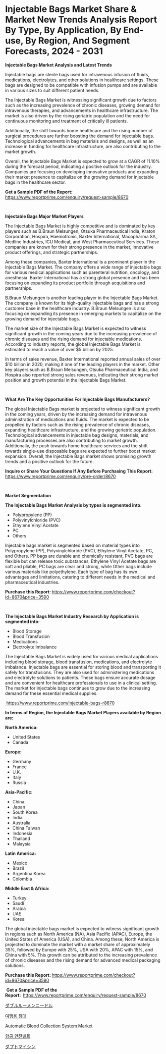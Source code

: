 <p><h1>Injectable Bags Market Share & Market New Trends Analysis Report By Type, By Application, By End-use, By Region, And Segment Forecasts, 2024 - 2031</h1></p><p><strong>Injectable Bags Market Analysis and Latest Trends</strong></p>
<p><p>Injectable bags are sterile bags used for intravenous infusion of fluids, medications, electrolytes, and other solutions in healthcare settings. These bags are designed to be compatible with infusion pumps and are available in various sizes to suit different patient needs.</p><p>The Injectable Bags Market is witnessing significant growth due to factors such as the increasing prevalence of chronic diseases, growing demand for intravenous therapies, and advancements in healthcare infrastructure. The market is also driven by the rising geriatric population and the need for continuous monitoring and treatment of critically ill patients.</p><p>Additionally, the shift towards home healthcare and the rising number of surgical procedures are further boosting the demand for injectable bags. Technological advancements in bag materials and designs, as well as an increase in funding for healthcare infrastructure, are also contributing to the market growth.</p><p>Overall, the Injectable Bags Market is expected to grow at a CAGR of 11.10% during the forecast period, indicating a positive outlook for the industry. Companies are focusing on developing innovative products and expanding their market presence to capitalize on the growing demand for injectable bags in the healthcare sector.</p></p>
<p><strong>Get a Sample PDF of the Report:&nbsp;</strong> <a href="https://www.reportprime.com/enquiry/request-sample/8670">https://www.reportprime.com/enquiry/request-sample/8670</a></p>
<p>&nbsp;</p>
<p><strong>Injectable Bags Major Market Players</strong></p>
<p><p>The Injectable Bags Market is highly competitive and is dominated by key players such as B.Braun Melsungen, Otsuka Pharmaceutical India, Kraton Corporation, Hospira, Haemotronic, Baxter International, Macopharma SA, Medline Industries, ICU Medical, and West Pharmaceutical Services. These companies are known for their strong presence in the market, innovative product offerings, and strategic partnerships.</p><p>Among these companies, Baxter International is a prominent player in the Injectable Bags Market. The company offers a wide range of injectable bags for various medical applications such as parenteral nutrition, oncology, and anesthesia. Baxter International has a strong global presence and has been focusing on expanding its product portfolio through acquisitions and partnerships.</p><p>B.Braun Melsungen is another leading player in the Injectable Bags Market. The company is known for its high-quality injectable bags and has a strong customer base in the healthcare industry. B.Braun Melsungen is also focusing on expanding its presence in emerging markets to capitalize on the growing demand for injectable bags.</p><p>The market size of the Injectable Bags Market is expected to witness significant growth in the coming years due to the increasing prevalence of chronic diseases and the rising demand for injectable medications. According to industry reports, the global Injectable Bags Market is estimated to reach a value of over $5 billion by 2025.</p><p>In terms of sales revenue, Baxter International reported annual sales of over $10 billion in 2020, making it one of the leading players in the market. Other key players such as B.Braun Melsungen, Otsuka Pharmaceutical India, and Hospira also reported strong sales revenues, indicating their strong market position and growth potential in the Injectable Bags Market.</p></p>
<p>&nbsp;</p>
<p><strong>What Are The Key Opportunities For Injectable Bags Manufacturers?</strong></p>
<p><p>The global Injectable Bags market is projected to witness significant growth in the coming years, driven by the increasing demand for intravenous administration of medications and fluids. The market is expected to be propelled by factors such as the rising prevalence of chronic diseases, expanding healthcare infrastructure, and the growing geriatric population. Technological advancements in injectable bag designs, materials, and manufacturing processes are also contributing to market growth. Additionally, the push towards home healthcare services and the shift towards single-use disposable bags are expected to further boost market expansion. Overall, the Injectable Bags market shows promising growth trends and a positive outlook for the future.</p></p>
<p><strong>Inquire or Share Your Questions If Any Before Purchasing This Report:</strong> <a href="https://www.reportprime.com/enquiry/pre-order/8670">https://www.reportprime.com/enquiry/pre-order/8670</a></p>
<p>&nbsp;</p>
<p><strong>Market Segmentation</strong></p>
<p><strong>The Injectable Bags Market Analysis by types is segmented into:</strong></p>
<p><ul><li>Polypropylene (PP)</li><li>Polyvinylchloride (PVC)</li><li>Ethylene Vinyl Acetate</li><li>PC</li><li>Others</li></ul></p>
<p><p>Injectable bags market is segmented based on material types into Polypropylene (PP), Polyvinylchloride (PVC), Ethylene Vinyl Acetate, PC, and Others. PP bags are durable and chemically resistant, PVC bags are flexible but can release toxic substances, Ethylene Vinyl Acetate bags are soft and pliable, PC bags are clear and strong, while Other bags include various materials like polyethylene. Each type of bag has its own advantages and limitations, catering to different needs in the medical and pharmaceutical industries.</p></p>
<p><strong>Purchase this Report:&nbsp;</strong><a href="https://www.reportprime.com/checkout?id=8670&price=3590">https://www.reportprime.com/checkout?id=8670&price=3590</a></p>
<p>&nbsp;</p>
<p><strong>The Injectable Bags Market Industry Research by Application is segmented into:</strong></p>
<p><ul><li>Blood Storage</li><li>Blood Transfusion</li><li>Medications</li><li>Electrolyte Imbalance</li></ul></p>
<p><p>The Injectable Bags Market is widely used for various medical applications including blood storage, blood transfusion, medications, and electrolyte imbalance. Injectable bags are essential for storing blood and transporting it safely for transfusions. They are also used for administering medications and electrolyte solutions to patients. These bags ensure accurate dosage and are convenient for healthcare professionals to use in a clinical setting. The market for injectable bags continues to grow due to the increasing demand for these essential medical supplies.</p></p>
<p><a href="https://www.reportprime.com/injectable-bags-r8670">&nbsp;https://www.reportprime.com/injectable-bags-r8670</a></p>
<p><strong>In terms of Region, the Injectable Bags Market Players available by Region are:</strong></p>
<p>
    <p> <strong> North America: </strong>
        <ul>
            <li>United States</li>
            <li>Canada</li>
        </ul>
        </p> 
    <p> <strong> Europe: </strong>
        <ul>
            <li>Germany</li>
            <li>France</li>
            <li>U.K.</li>
            <li>Italy</li>
            <li>Russia</li>
        </ul>
        </p> 
    <p> <strong> Asia-Pacific: </strong>
        <ul>
            <li>China</li>
            <li>Japan</li>
            <li>South Korea</li>
            <li>India</li>
            <li>Australia</li>
            <li>China Taiwan</li>
            <li>Indonesia</li>
            <li>Thailand</li>
            <li>Malaysia</li>
        </ul>
        </p> 
    <p> <strong> Latin America: </strong>
        <ul>
            <li>Mexico</li>
            <li>Brazil</li>
            <li>Argentina Korea</li>
            <li>Colombia</li>
        </ul>
        </p> 
    <p> <strong> Middle East & Africa: </strong>
        <ul>
            <li>Turkey</li>
            <li>Saudi</li>
            <li>Arabia</li>
            <li>UAE</li>
            <li>Korea</li>
        </ul>
    </p>
    </p>
<p><p>The global injectable bags market is expected to witness significant growth in regions such as North America (NA), Asia Pacific (APAC), Europe, the United States of America (USA), and China. Among these, North America is projected to dominate the market with a market share of approximately 35%, followed by Europe with 25%, USA with 20%, APAC with 15%, and China with 5%. This growth can be attributed to the increasing prevalence of chronic diseases and the rising demand for advanced medical packaging solutions.</p></p>
<p><strong>Purchase this Report: </strong><a href="https://www.reportprime.com/checkout?id=8670&price=3590">https://www.reportprime.com/checkout?id=8670&price=3590</a></p>
<p>&nbsp;<strong>Get a Sample PDF of the Report:&nbsp;&nbsp;</strong><a href="https://www.reportprime.com/enquiry/request-sample/8670">https://www.reportprime.com/enquiry/request-sample/8670</a></p>
<p><strong></strong></p>
<p><p><a href="https://medium.com/@kaitlensen45645/%E3%83%80%E3%83%96%E3%83%AB%E3%83%AB%E3%83%BC%E3%83%A1%E3%83%B3%E3%83%8B%E3%83%BC%E3%83%89%E3%83%AB%E5%B8%82%E5%A0%B4%E3%81%AE%E3%82%B7%E3%82%A7%E3%82%A2%E3%81%AE%E5%A4%89%E9%81%B7%E3%81%A8%E5%B8%82%E5%A0%B4%E6%88%90%E9%95%B7%E5%82%BE%E5%90%91-2024%E5%B9%B4-2031%E5%B9%B4-d411448fe0ef">ダブルルーメンニードル</a></p><p><a href="https://medium.com/@cezarymarciniak2022/%EC%97%AC%ED%96%89%EC%9A%A9-%EC%95%84%EA%B8%B0%EC%B9%A8%EB%8C%80-%EC%8B%9C%EC%9E%A5-%EA%B7%9C%EB%AA%A8%EB%8A%94-%EC%A0%84%EC%84%B8%EA%B3%84-%EC%82%B0%EC%97%85%EC%97%90%EC%84%9C-%EC%B5%9C%EC%A0%81%EC%9D%98-%EB%A7%88%EC%BC%80%ED%8C%85-%EC%B1%84%EB%84%90%EC%9D%84-%EB%B3%B4%EC%97%AC%EC%A4%8D%EB%8B%88%EB%8B%A4-708a176c6abf">여행용 침대</a></p><p><a href="https://github.com/ruddyyedelwadw/Market-Research-Report-List-2/blob/main/automatic-blood-collection-system-market.md">Automatic Blood Collection System Market</a></p><p><a href="https://github.com/TobyKub4685/Market-Research-Report-List-1/blob/main/546412421073.md">항공 안전벨트</a></p><p><a href="https://github.com/nxboeu02965442/Market-Research-Report-List-1/blob/main/324888323076.md">ダプトマイシン</a></p></p>
